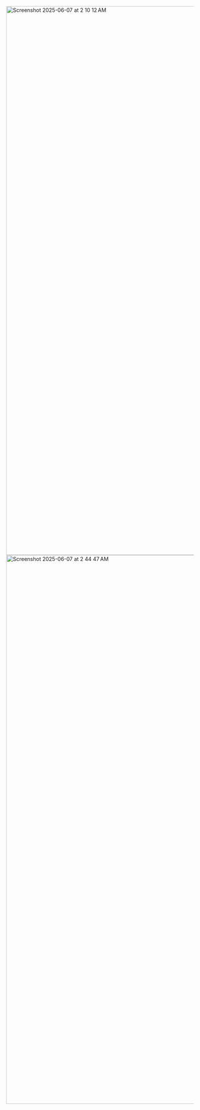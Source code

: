 <img width="1470" alt="Screenshot 2025-06-07 at 2 10 12 AM" src="https://github.com/user-attachments/assets/b8479c62-7bef-4813-bc49-ed2e4ee421a5" />

<img width="1470" alt="Screenshot 2025-06-07 at 2 44 47 AM" src="https://github.com/user-attachments/assets/031fb93e-ceda-423d-ab31-aef11bf2a808" />

